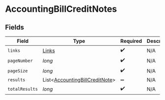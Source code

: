 # AccountingBillCreditNotes


## Fields

| Field                                                                             | Type                                                                              | Required                                                                          | Description                                                                       |
| --------------------------------------------------------------------------------- | --------------------------------------------------------------------------------- | --------------------------------------------------------------------------------- | --------------------------------------------------------------------------------- |
| `links`                                                                           | [Links](../../models/shared/Links.md)                                             | :heavy_check_mark:                                                                | N/A                                                                               |
| `pageNumber`                                                                      | *long*                                                                            | :heavy_check_mark:                                                                | N/A                                                                               |
| `pageSize`                                                                        | *long*                                                                            | :heavy_check_mark:                                                                | N/A                                                                               |
| `results`                                                                         | List<[AccountingBillCreditNote](../../models/shared/AccountingBillCreditNote.md)> | :heavy_minus_sign:                                                                | N/A                                                                               |
| `totalResults`                                                                    | *long*                                                                            | :heavy_check_mark:                                                                | N/A                                                                               |